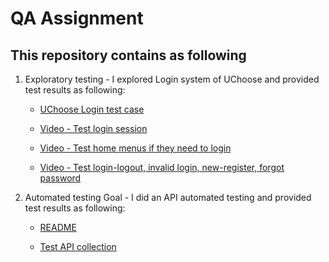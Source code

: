 # QA Assignment

## This repository contains as following

1. Exploratory testing - I explored Login system of UChoose and provided test results as following:

    - [UChoose Login test case](1.%20Exploratory%20testing/UCHOOSE%20Log%20in%20-%20Test%20Case.xlsx "UChoose Login test case")

    - [Video - Test login session](1.%20Exploratory%20testing/test-login-session.mp4 "Video - Test login session")

    - [Video - Test home menus if they need to login](1.%20Exploratory%20testing/check-home-menus-if-they-need-login.mp4 "Video - Test home menus if they need to login")

    - [Video - Test login-logout, invalid login, new-register, forgot password](1.%20Exploratory%20testing/login-logout.invalid-login.new-register.forgot-password.MOV "Video - Test login-logout, invalid login, new-register, forgot password")

2. Automated testing Goal - I did an API automated testing and provided test results as following:

    - [README](2.2%20Postman%20test%20script/Readme/README.md "README")

    - [Test API collection](2.2%20Postman%20test%20script/Test%20API.postman_collection.json "Test API collection")
